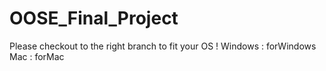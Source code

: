 # OOSE_Final_Project
Please checkout to the right branch to fit your OS !
Windows : forWindows
Mac : forMac
